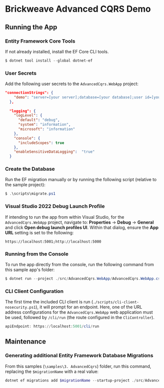 # Brickweave Advanced CQRS Demo

## Running the App

### Entity Framework Core Tools

If not already installed, install the EF Core CLI tools.

```powershell
$ dotnet tool install --global dotnet-ef
```

### User Secrets

Add the following user secrets to the `AdvancedCqrs.WebApp` project:

```json
"connectionStrings": {
    "demo": "server=[your server];database=[your database];user id=[your user];password=[your password];MultipleActiveResultSets=True;",
  },
    
  "logging": {
    "logLevel": {
      "default": "debug",
      "system": "information",
      "microsoft": "information"
    },
    "console": {
      "includeScopes": true
    },
    "enableSensitiveDataLogging":  "true"
  }
```

### Create the Database

Run the EF migration manually or by running the following script (relative to the sample project):

```powershell
$ .\scripts\migrate.ps1
```

### Visual Studio 2022 Debug Launch Profile

If intending to run the app from within Visual Studio, for the `AdvancedCqrs.WebApp` project, navigate to: **Properties** -> **Debug** -> **General** and click **Open debug launch profiles UI**. Within that dialog, ensure the **App URL** setting is set to the following:

```
https://localhost:5001;http://localhost:5000
```

### Running from the Console

To run the app directly from the console, run the following command from this sample app's folder:

```powershell
$ dotnet run --project ./src/AdvancedCqrs.WebApp/AdvancedCqrs.WebApp.csproj --urls="https://localhost:5001;http://localhost:5000"
```

### CLI Client Configuration

The first time the included CLI client is run (`./scripts/cli-client-nosecurity.ps1`), it will prompt for an endpoint. Here, one of the URL address configurations for the `AdvancedCqrs.WebApp` web application must be used, followed by `/cli/run` (the route configured in the `CliController`).

```powershell
apiEndpoint: https://localhost:5001/cli/run
```

## Maintenance

### Generating additional Entity Framework Database Migrations

From this samples (`\samples\3. AdvancedCqrs`) folder, run this command, replacing the `$migrationName` with a real value:

```powershell
dotnet ef migrations add $migrationName --startup-project ./src/AdvancedCqrs.WebApp/ --project ./src/AdvancedCqrs.SqlServer/ --context AdvancedCqrsDbContext
```
